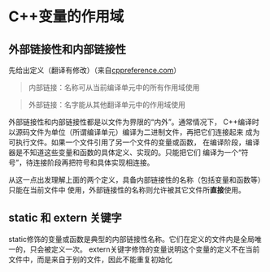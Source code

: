 # C++变量的作用域

## 外部链接性和内部链接性

先给出定义（翻译有修改）（来自[cppreference.com](https://zh.cppreference.com/w/cpp/language/storage_duration)）
> 内部链接：名称可从当前编译单元中的所有作用域使用

> 外部链接：名字能从其他翻译单元中的作用域使用

外部链接性和内部链接性都是以文件为界限的“内外”。通常情况下，
C++编译时以源码文件为单位（所谓编译单元）编译为二进制文件，再把它们连接起来
成为可执行文件。如果一个文件引用了另一个文件的变量或函数，
在编译阶段，编译器是不知道这些变量和函数的具体定义、实现的。只能把它们
编译为一个“符号”，待连接阶段再把符号和具体实现相连接。

从这一点出发理解上面的两个定义，具备内部链接性的名称（包括变量和函数等）只能在当前文件中
使用，外部链接性的名称则允许被其它文件所**直接**使用。

## static 和 extern 关键字
static修饰的变量或函数是典型的内部链接性名称。它们在定义的文件内是全局唯一的，只会被定义一次。
extern关键字修饰的变量说明这个变量的定义不在当前文件中，而是来自于别的文件，因此不能重复初始化